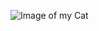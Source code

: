 ![Image of my Cat](https://cdn.cloudflare.steamstatic.com/steamcommunity/public/images/avatars/c2/c2a39117bdfe6a75726f1dea4be1168b0fdf6d02_full.jpg)
